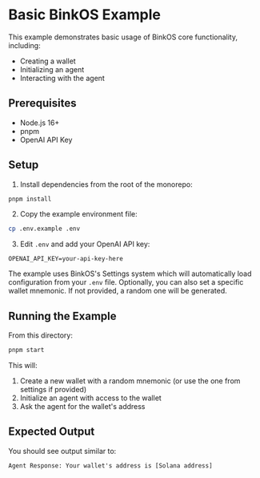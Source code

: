 # Basic BinkOS Example

This example demonstrates basic usage of BinkOS core functionality, including:

- Creating a wallet
- Initializing an agent
- Interacting with the agent

## Prerequisites

- Node.js 16+
- pnpm
- OpenAI API Key

## Setup

1. Install dependencies from the root of the monorepo:

```bash
pnpm install
```

2. Copy the example environment file:

```bash
cp .env.example .env
```

3. Edit `.env` and add your OpenAI API key:

```
OPENAI_API_KEY=your-api-key-here
```

The example uses BinkOS's Settings system which will automatically load configuration from your `.env` file. Optionally, you can also set a specific wallet mnemonic. If not provided, a random one will be generated.

## Running the Example

From this directory:

```bash
pnpm start
```

This will:

1. Create a new wallet with a random mnemonic (or use the one from settings if provided)
2. Initialize an agent with access to the wallet
3. Ask the agent for the wallet's address

## Expected Output

You should see output similar to:

```
Agent Response: Your wallet's address is [Solana address]
```
